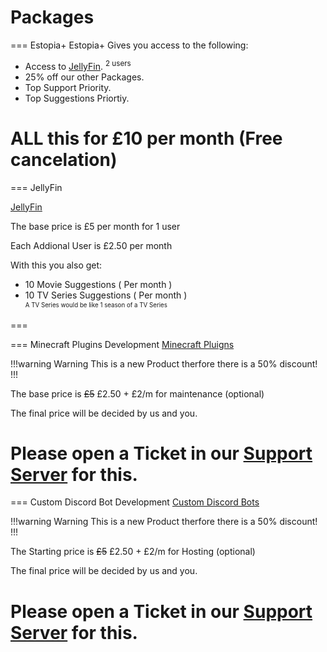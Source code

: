 # Packages

=== Estopia+ 
Estopia+ Gives you access to the following:

- Access to [JellyFin](Jelly/JellyFin.md). <sup>2 users<sup>
- 25% off our other Packages.
- Top Support Priority.
- Top Suggestions Priortiy.

ALL this for £10 per month (Free cancelation)
=== 

=== JellyFin

[JellyFin](Jelly/JellyFin.md)

The base price is £5 per month for 1 user 

Each Addional User is £2.50 per month

With this you also get:
- 10 Movie Suggestions ( Per month )
- 10 TV Series Suggestions ( Per month )<br>
<sup><sub>A TV Series would be like 1 season of a TV Series <sub><sup>

=== 

=== Minecraft Plugins Development
[Minecraft Pluigns](https://developments.estopia.net/minecraft-plugins/plugins/)

!!!warning Warning
This is a new Product therfore there is a 50% discount!
!!!

The base price is ~~£5~~ £2.50 + £2/m for maintenance (optional)

The final price will be decided by us and you.

Please open a Ticket in our [Support Server](https://discord.gg/YHqYJ4V4NF) for this.
===

=== Custom Discord Bot Development
[Custom Discord Bots](https://developments.estopia.net/Discord-Bots/custom)

!!!warning Warning
This is a new Product therfore there is a 50% discount!
!!!

The Starting price is ~~£5~~ £2.50 + £2/m for Hosting (optional)

The final price will be decided by us and you.

Please open a Ticket in our [Support Server](https://discord.gg/YHqYJ4V4NF) for this.
===